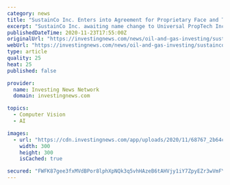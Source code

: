 ```yaml
---
category: news
title: "SustainCo Inc. Enters into Agreement for Proprietary Face and Temperature Recognition Software Tech"
excerpt: "SustainCo Inc. awaiting name change to Universal PropTech Inc. is pleased to announce that it has entered into a Collaboration and Commercialization Agreement with Delta-X Global Corp. to bring their Proprietary Face and Temperature Recognition software technology,"
publishedDateTime: 2020-11-23T17:55:00Z
originalUrl: "https://investingnews.com/news/oil-and-gas-investing/sustainco-inc.enters-into-agreement-for-proprietary-face-and-temperature-recognition-software-tech/"
webUrl: "https://investingnews.com/news/oil-and-gas-investing/sustainco-inc.enters-into-agreement-for-proprietary-face-and-temperature-recognition-software-tech/"
type: article
quality: 25
heat: 25
published: false

provider:
  name: Investing News Network
  domain: investingnews.com

topics:
  - Computer Vision
  - AI

images:
  - url: "https://cdn.investingnews.com/app/uploads/2020/11/68767_2b64c4cf44ea9be9_logo_innqm_23633_innqm_23633.jpg"
    width: 300
    height: 300
    isCached: true

secured: "FWFK87gee3fxMVdBPor8lphXpNQk3q5vhHAzeB6tAHVjy1iY7ZpyEZr3wVmFYE4Ez+lHLIwGgY5R9aHBzs+mFUrBOI3pLQQWl6tfgNPEPae307udPObkwt1FZw4S84xoFuZilxYno/orMgWsi3skP8Pt41dl5G66PcB6XTxRzZCvg6Ohwn2stTY0xJpPi7+Snrz8H9NhZP4qyBNYz9bA597+Dx2Oq0/499pnjK7wgTgcge10b56PWLcggdSDi6Z0UE6L6tZcOFlqxZs4Q0onlAiuR7HVhaNYkCbzh0s6Z7AcdSy3G5ub+6D+nBH2L6WHiCR1/xoVudP1PKDopPCppIvpDbduBMEBkCPU60lQAM0=;doXkwNtMsRkiBs/uT69BzQ=="
---
```


